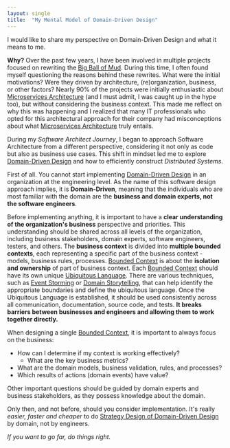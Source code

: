 ```yaml
---
layout: single
title:  "My Mental Model of Domain-Driven Design"
---
```

I would like to share my perspective on Domain-Driven Design and what it means to me.

**Why?** Over the past few years, I have been involved in multiple projects focused on rewriting the [Big Ball of Mud](http://www.laputan.org/mud/). During this time, I often found myself questioning the reasons behind these rewrites. What were the initial motivations? Were they driven by architecture, (re)organization, business, or other factors? Nearly 90% of the projects were initially enthusiastic about [Microservices Architecture](https://microservices.io/) (and I must admit, I was caught up in the hype too), but without considering the business context. This made me reflect on why this was happening and I realized that many IT professionals who opted for this architectural approach for their company had misconceptions about what [Microservices Architecture](https://microservices.io/) truly entails.

During my *Software Architect Journey*, I began to approach Software Architecture from a different perspective, considering it not only as code but also as business use cases. This shift in mindset led me to explore [Domain-Driven Design](https://martinfowler.com/bliki/DomainDrivenDesign.html) and how to efficiently construct *Distributed Systems*.

First of all. You cannot start implementing [Domain-Driven Design](https://martinfowler.com/bliki/DomainDrivenDesign.html) in an organization at the engineering level. As the name of this software design approach implies, it is **Domain-Driven**, meaning that the individuals who are most familiar with the domain are the **business and domain experts, not the software engineers**.

Before implementing anything, it is important to have a **clear understanding of the organization's business** perspective and priorities. This understanding should be shared across all levels of the organization, including business stakeholders, domain experts, software engineers, testers, and others. The **business context** is divided into **multiple bounded contexts**, each representing a specific part of the business context - models, business rules, processes. [Bounded Context](https://martinfowler.com/bliki/BoundedContext.html) is about the **isolation and ownership** of part of business context. Each [Bounded Context](https://martinfowler.com/bliki/BoundedContext.html) should have its own unique [Ubiquitous Language](https://martinfowler.com/bliki/UbiquitousLanguage.html). There are various techniques, such as [Event Storming](https://www.eventstorming.com/) or [Domain Storytelling](https://domainstorytelling.org/), that can help identify the appropriate boundaries and define the ubiquitous language. Once the Ubiquitous Language is established, it should be used consistently across all communication, documentation, source code, and tests. **It breaks barriers between businesses and engineers and allowing them to work together directly.**

When designing a single [Bounded Context](https://martinfowler.com/bliki/BoundedContext.html), it is important to always focus on the business:

- How can I determine if my context is working effectively?
    - What are the key business metrics?
- What are the domain models, business validation, rules, and processes?
- Which results of actions (domain events) have value?

Other important questions should be guided by domain experts and business stakeholders, as they possess knowledge about the domain.

Only then, and not before, should you consider implementation. It's really *easier, faster and cheaper* to do [Strategy Design of Domain-Driven Design](https://thedomaindrivendesign.io/what-is-strategic-design/) by domain, not by engineers.

*If you want to go far, do things right.*